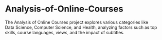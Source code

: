 # Analysis-of-Online-Courses
The Analysis of Online Courses project explores various categories like Data Science, Computer Science, and Health, analyzing factors such as top skills, course languages, views, and the impact of subtitles.
